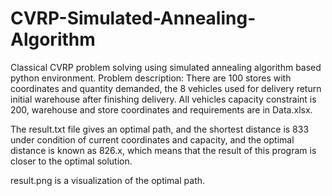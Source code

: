 # CVRP-Simulated-Annealing-Algorithm

Classical CVRP problem solving using simulated annealing algorithm based python environment.
Problem description:
There are 100 stores with coordinates and quantity demanded, the 8 vehicles used for delivery return initial warehouse after finishing delivery. All vehicles capacity constraint is 200, warehouse and store coordinates and requirements are in Data.xlsx.

The result.txt file gives an optimal path, and the shortest distance is 833 under condition of current coordinates and capacity, and the optimal distance is known as 826.x, which means that the result of this program is closer to the optimal solution.

result.png is a visualization of the optimal path.
